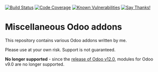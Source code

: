[![Build Status](https://travis-ci.org/naglis/misc-addons.svg?branch=9.0)](https://travis-ci.org/naglis/misc-addons)
[![Code Coverage](https://codecov.io/gh/naglis/misc-addons/branch/9.0/graph/badge.svg)](https://codecov.io/gh/naglis/misc-addons)
[![Known Vulnerabilities](https://snyk.io/test/github/naglis/misc-addons/9.0/badge.svg)](https://snyk.io/test/github/naglis/misc-addons)
[![Say Thanks!](https://img.shields.io/badge/Say%20Thanks-!-1EAEDB.svg)](https://saythanks.io/to/naglis)

# Miscellaneous Odoo addons

This repository contains various Odoo addons written by me.

Please use at your own risk. Support is not guaranteed.

**No longer supported** - since the [release of Odoo
v12.0](https://www.odoo.com/odoo-12-release-notes), modules for Odoo v9.0
are no longer supported.
